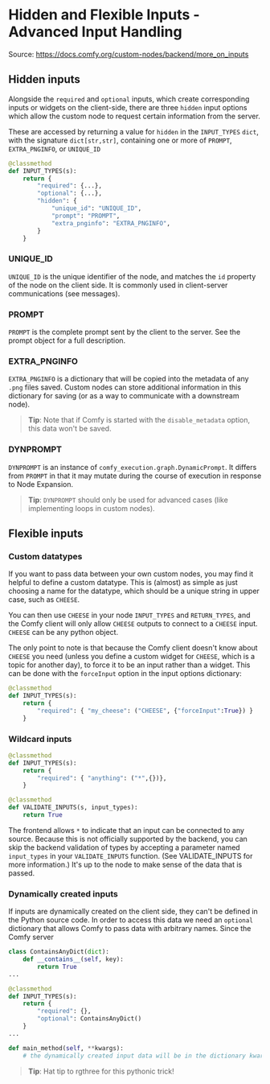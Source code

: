 # Hidden and Flexible Inputs - Advanced Input Handling

Source: <https://docs.comfy.org/custom-nodes/backend/more_on_inputs>

## Hidden inputs

Alongside the `required` and `optional` inputs, which create corresponding inputs or widgets on the client-side, there are three `hidden` input options which allow the custom node to request certain information from the server.

These are accessed by returning a value for `hidden` in the `INPUT_TYPES` `dict`, with the signature `dict[str,str]`, containing one or more of `PROMPT`, `EXTRA_PNGINFO`, or `UNIQUE_ID`

```python
@classmethod
def INPUT_TYPES(s):
    return {
        "required": {...},
        "optional": {...},
        "hidden": {
            "unique_id": "UNIQUE_ID",
            "prompt": "PROMPT", 
            "extra_pnginfo": "EXTRA_PNGINFO",
        }
    }
```

### UNIQUE_ID

`UNIQUE_ID` is the unique identifier of the node, and matches the `id` property of the node on the client side. It is commonly used in client-server communications (see messages).

### PROMPT

`PROMPT` is the complete prompt sent by the client to the server. See the prompt object for a full description.

### EXTRA_PNGINFO

`EXTRA_PNGINFO` is a dictionary that will be copied into the metadata of any `.png` files saved. Custom nodes can store additional information in this dictionary for saving (or as a way to communicate with a downstream node).

> **Tip**: Note that if Comfy is started with the `disable_metadata` option, this data won't be saved.

### DYNPROMPT

`DYNPROMPT` is an instance of `comfy_execution.graph.DynamicPrompt`. It differs from `PROMPT` in that it may mutate during the course of execution in response to Node Expansion.

> **Tip**: `DYNPROMPT` should only be used for advanced cases (like implementing loops in custom nodes).

## Flexible inputs

### Custom datatypes

If you want to pass data between your own custom nodes, you may find it helpful to define a custom datatype. This is (almost) as simple as just choosing a name for the datatype, which should be a unique string in upper case, such as `CHEESE`.

You can then use `CHEESE` in your node `INPUT_TYPES` and `RETURN_TYPES`, and the Comfy client will only allow `CHEESE` outputs to connect to a `CHEESE` input. `CHEESE` can be any python object.

The only point to note is that because the Comfy client doesn't know about `CHEESE` you need (unless you define a custom widget for `CHEESE`, which is a topic for another day), to force it to be an input rather than a widget. This can be done with the `forceInput` option in the input options dictionary:

```python
@classmethod
def INPUT_TYPES(s):
    return {
        "required": { "my_cheese": ("CHEESE", {"forceInput":True}) }
    }
```

### Wildcard inputs

```python
@classmethod
def INPUT_TYPES(s):
    return {
        "required": { "anything": ("*",{})},
    }

@classmethod
def VALIDATE_INPUTS(s, input_types):
    return True
```

The frontend allows `*` to indicate that an input can be connected to any source. Because this is not officially supported by the backend, you can skip the backend validation of types by accepting a parameter named `input_types` in your `VALIDATE_INPUTS` function. (See VALIDATE_INPUTS for more information.) It's up to the node to make sense of the data that is passed.

### Dynamically created inputs

If inputs are dynamically created on the client side, they can't be defined in the Python source code. In order to access this data we need an `optional` dictionary that allows Comfy to pass data with arbitrary names. Since the Comfy server

```python
class ContainsAnyDict(dict):
    def __contains__(self, key):
        return True
...

@classmethod
def INPUT_TYPES(s):
    return {
        "required": {},
        "optional": ContainsAnyDict()
    }
...

def main_method(self, **kwargs):
    # the dynamically created input data will be in the dictionary kwargs
```

> **Tip**: Hat tip to rgthree for this pythonic trick!
